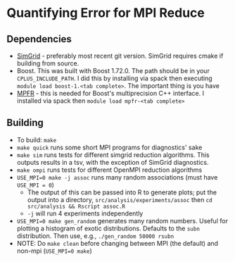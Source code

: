 # Quantifying Error for MPI Reduce

## Dependencies
- [SimGrid](https://github.com/simgrid/simgrid) - preferably most recent git
  version. SimGrid requires cmake if building from source.
- Boost. This was built with Boost 1.72.0. The path should be in your
  `CPLUS_INCLUDE_PATH`. I did this by installing via spack then executing
  `module load boost-1.<tab complete>`. The important thing is you have
- [MPFR](https://www.mpfr.org/) - this is needed for Boost's multiprecision C++
  interface. I installed via spack then `module load mpfr-<tab complete>`

## Building
- To build: `make`
- `make quick` runs some short MPI programs for diagnostics' sake
- `make sim` runs tests for different simgrid reduction algorithms. This
  outputs results in a tsv, with the exception of SimGrid diagnostics.
- `make ompi` runs tests for different OpenMPI reduction algorithms
- `USE_MPI=0 make -j assoc` runs many random associations (must have `USE_MPI = 0`)
  * The output of this can be passed into R to generate plots; put the output
    into a directory, `src/analysis/experiments/assoc` then
    `cd src/analysis && Rscript assoc.R`
  * `-j` will run 4 experiments independently
- `USE_MPI=0 make gen_random` generates many random numbers. Useful for
  plotting a histogram of exotic distributions. Defaults to the `subn`
  distribution. Then use, e.g., `./gen_random 50000 rsubn`
- NOTE: Do `make clean` before changing between MPI (the default) and non-mpi
  (`USE_MPI=0 make`)

